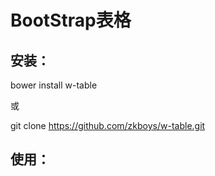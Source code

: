 # BootStrap表格

## 安装：
bower install w-table

或

git clone https://github.com/zkboys/w-table.git
## 使用：
```

```
